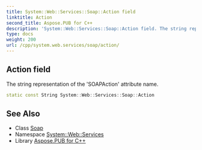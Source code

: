```yaml
---
title: System::Web::Services::Soap::Action field
linktitle: Action
second_title: Aspose.PUB for C++
description: 'System::Web::Services::Soap::Action field. The string representation of the ''SOAPAction'' attribute name in C++.'
type: docs
weight: 200
url: /cpp/system.web.services/soap/action/
---
```

## Action field


The string representation of the 'SOAPAction' attribute name.

```cpp
static const String System::Web::Services::Soap::Action
```

## See Also

* Class [Soap](../)
* Namespace [System::Web::Services](../../)
* Library [Aspose.PUB for C++](../../../)
